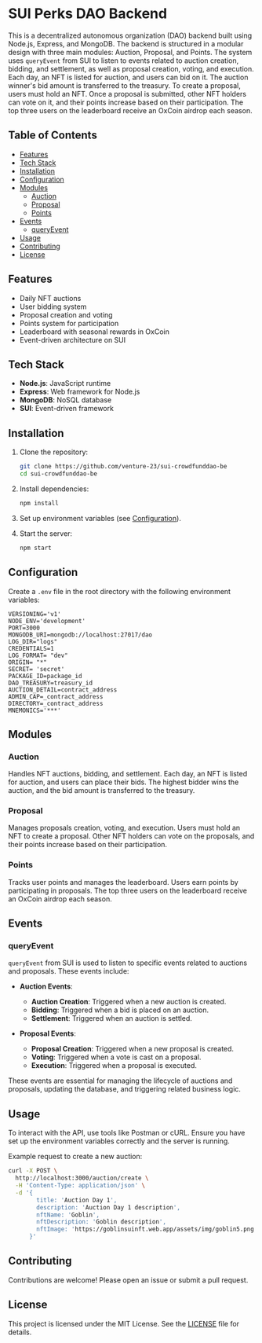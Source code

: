 # SUI Perks DAO Backend

This is a decentralized autonomous organization (DAO) backend built using Node.js, Express, and MongoDB. The backend is structured in a modular design with three main modules: Auction, Proposal, and Points. The system uses `queryEvent` from SUI to listen to events related to auction creation, bidding, and settlement, as well as proposal creation, voting, and execution. Each day, an NFT is listed for auction, and users can bid on it. The auction winner's bid amount is transferred to the treasury. To create a proposal, users must hold an NFT. Once a proposal is submitted, other NFT holders can vote on it, and their points increase based on their participation. The top three users on the leaderboard receive an OxCoin airdrop each season.

## Table of Contents

- [Features](#features)
- [Tech Stack](#tech-stack)
- [Installation](#installation)
- [Configuration](#configuration)
- [Modules](#modules)
  - [Auction](#auction)
  - [Proposal](#proposal)
  - [Points](#points)
- [Events](#events)
  - [queryEvent](#queryevent)
- [Usage](#usage)
- [Contributing](#contributing)
- [License](#license)

## Features

- Daily NFT auctions
- User bidding system
- Proposal creation and voting
- Points system for participation
- Leaderboard with seasonal rewards in OxCoin
- Event-driven architecture on SUI

## Tech Stack

- **Node.js**: JavaScript runtime
- **Express**: Web framework for Node.js
- **MongoDB**: NoSQL database
- **SUI**: Event-driven framework

## Installation

1. Clone the repository:
   ```bash
   git clone https://github.com/venture-23/sui-crowdfunddao-be
   cd sui-crowdfunddao-be
   ```

2. Install dependencies:
   ```bash
   npm install
   ```

3. Set up environment variables (see [Configuration](#configuration)).

4. Start the server:
   ```bash
   npm start
   ```

## Configuration

Create a `.env` file in the root directory with the following environment variables:

```env
VERSIONING='v1'
NODE_ENV='development'
PORT=3000
MONGODB_URI=mongodb://localhost:27017/dao
LOG_DIR="logs"
CREDENTIALS=1
LOG_FORMAT= "dev"
ORIGIN= "*"
SECRET= 'secret'
PACKAGE_ID=package_id
DAO_TREASURY=treasury_id
AUCTION_DETAIL=contract_address
ADMIN_CAP=_contract_address
DIRECTORY=_contract_address
MNEMONICS='***'
```

## Modules

### Auction

Handles NFT auctions, bidding, and settlement. Each day, an NFT is listed for auction, and users can place their bids. The highest bidder wins the auction, and the bid amount is transferred to the treasury.

### Proposal

Manages proposals creation, voting, and execution. Users must hold an NFT to create a proposal. Other NFT holders can vote on the proposals, and their points increase based on their participation.

### Points

Tracks user points and manages the leaderboard. Users earn points by participating in proposals. The top three users on the leaderboard receive an OxCoin airdrop each season.

## Events

### queryEvent

`queryEvent` from SUI is used to listen to specific events related to auctions and proposals. These events include:

- **Auction Events**:
  - **Auction Creation**: Triggered when a new auction is created.
  - **Bidding**: Triggered when a bid is placed on an auction.
  - **Settlement**: Triggered when an auction is settled.

- **Proposal Events**:
  - **Proposal Creation**: Triggered when a new proposal is created.
  - **Voting**: Triggered when a vote is cast on a proposal.
  - **Execution**: Triggered when a proposal is executed.

These events are essential for managing the lifecycle of auctions and proposals, updating the database, and triggering related business logic.

## Usage

To interact with the API, use tools like Postman or cURL. Ensure you have set up the environment variables correctly and the server is running.

Example request to create a new auction:
```bash
curl -X POST \
  http://localhost:3000/auction/create \
  -H 'Content-Type: application/json' \
  -d '{
        title: 'Auction Day 1',
        description: 'Auction Day 1 description',
        nftName: 'Goblin',
        nftDescription: 'Goblin description',
        nftImage: 'https://goblinsuinft.web.app/assets/img/goblin5.png',
      }'
```

## Contributing

Contributions are welcome! Please open an issue or submit a pull request.

## License

This project is licensed under the MIT License. See the [LICENSE](LICENSE) file for details.